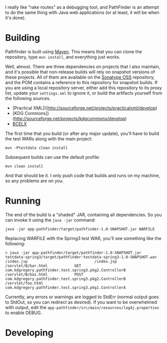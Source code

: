 I really like "rake routes" as a debugging tool, and PathFinder is an attempt
to do the same thing with Java web applications (or at least, it will be when
it's done).

Building
========

Pathfinder is built using [Maven](http://maven.apache.org/). This means that you can clone the repository, type `mvn install`, and everything just works.

Well, almost. There are three dependencies on projects that I also maintain, and it's possible that non-release builds will rely on snapshot versions of these
projects.  All of them are available on the [Sonatype OSS](https://oss.sonatype.org/content/repositories/snapshots/) repository, and the POM contains a reference
to this repository for snapshot builds. If you are using a local repository server, either add this repository to its proxy list, update your `settings.xml` to
ignore it, or build the artifacts yourself from the following sources.

* [Practical XML])(http://sourceforge.net/projects/practicalxml/develop)
* [KDG Commons])(http://sourceforge.net/projects/kdgcommons/develop)
* [BCELX](https://github.com/kdgregory/bcelx)

The first time that you build (or after any major update), you'll have to build the test WARs along with the main project:

    mvn -Ptestdata clean install

Subsequent builds can use the default profile:

    mvn clean install

And that should be it. I only push code that builds and runs on my machine, so any problems are on you.


Running
=======

The end of the build is a "shaded" JAR, containing all dependencies. So you can invoke it using the `java -jar` command:

    java -jar app-pathfinder/target/pathfinder-1.0-SNAPSHOT.jar WARFILE

Replacing WARFILE with the Spring3 test WAR, you'll see something like the following:

    > java -jar app-pathfinder/target/pathfinder-1.0-SNAPSHOT.jar testdata-spring3/target/pathfinder-testdata-spring3-1.0-SNAPSHOT.war 
    /index.jsp                              /index.jsp
    /servlet/B/bar.html            GET      com.kdgregory.pathfinder.test.spring3.pkg2.ControllerB
    /servlet/B/baz.html            POST     com.kdgregory.pathfinder.test.spring3.pkg2.ControllerB
    /servlet/foo.html                       com.kdgregory.pathfinder.test.spring3.pkg1.ControllerA

Currently, any errors or warnings are logged to StdErr (normal output goes to StdOut, so you can redirect as desired). If you want to be
overwhelmed with output, edit the `app-pathfinder/src/main/resources/log4j.properties` to enable DEBUG.


Developing
==========
